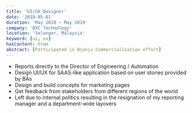 ```yaml
---
title: 'UI/UX Designer'
date: '2018-05-01'
duration: 'May 2018 – May 2019'
company: 'DXC Technology'
location: 'Selangor, Malaysia'
keyword: [ui, ux]
hasContent: true
abstract: [Participated in Bionix Commercialisation effort]
---
```


- Reports directly to the Director of Engineering / Automation
- Design UI/UX for SAAS-like application based on user stories provided by BAs
- Design and build concepts for marketing pages
- Get feedback from stakeholders from different regions of the world
- Left due to internal politics resulting in the resignation of my reporting manager and
a department-wide layovers